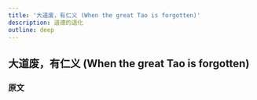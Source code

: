 ```yaml
---
title: '大道废，有仁义 (When the great Tao is forgotten)'
description: 道德的退化
outline: deep
---
```


## 大道废，有仁义 (When the great Tao is forgotten)

### 原文

